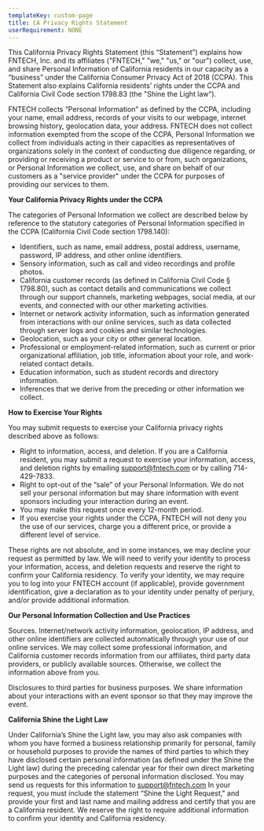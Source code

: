 ```yaml
---
templateKey: custom-page
title: CA Privacy Rights Statement
userRequirement: NONE
---
```

This California Privacy Rights Statement (this “Statement”) explains how FNTECH, Inc. and its affiliates ("FNTECH," "we," "us," or "our") collect, use, and share Personal Information of California residents in our capacity as a “business” under the California Consumer Privacy Act of 2018 (CCPA). This Statement also explains California residents’ rights under the CCPA and California Civil Code section 1798.83 (the "Shine the Light law”). 

FNTECH collects “Personal Information” as defined by the CCPA, including your name, email address, records of your visits to our webpage, internet browsing history, geolocation data, your address. FNTECH does not collect information exempted from the scope of the CCPA, Personal Information we collect from individuals acting in their capacities as representatives of organizations solely in the context of conducting due diligence regarding, or providing or receiving a product or service to or from, such organizations, or Personal Information we collect, use, and share on behalf of our customers as a "service provider" under the CCPA for purposes of providing our services to them.

**Your California Privacy Rights under the CCPA**

The categories of Personal Information we collect are described below by reference to the statutory categories of Personal Information specified in the CCPA (California Civil Code section 1798.140):

* Identifiers, such as name, email address, postal address, username, password, IP address, and other online identifiers.
* Sensory information, such as call and video recordings and profile photos.
* California customer records (as defined in California Civil Code § 1798.80), such as contact details and communications we collect through our support channels, marketing webpages, social media, at our events, and connected with our other marketing activities.
* Internet or network activity information, such as information generated from interactions with our online services, such as data collected through server logs and cookies and similar technologies.
* Geolocation, such as your city or other general location.
* Professional or employment-related information, such as current or prior organizational affiliation, job title, information about your role, and work-related contact details.
* Education information, such as student records and directory information.
* Inferences that we derive from the preceding or other information we collect.

**How to Exercise Your Rights**

You may submit requests to exercise your California privacy rights described above as follows:

* Right to information, access, and deletion. If you are a California resident, you may submit a request to exercise your information, access, and deletion rights by emailing [support@fntech.com](mailto:support@fntech.com) or by calling 714-429-7833.
* Right to opt-out of the “sale” of your Personal Information. We do not sell your personal information but may share information with event sponsors including your interaction during an event.
* You may make this request once every 12-month period.
* If you exercise your rights under the CCPA, FNTECH will not deny you the use of our services, charge you a different price, or provide a different level of service.

These rights are not absolute, and in some instances, we may decline your request as permitted by law. We will need to verify your identity to process your information, access, and deletion requests and reserve the right to confirm your California residency. To verify your identity, we may require you to log into your FNTECH account (if applicable), provide government identification, give a declaration as to your identity under penalty of perjury, and/or provide additional information.

**Our Personal Information Collection and Use Practices**

Sources. Internet/network activity information, geolocation, IP address, and other online identifiers are collected automatically through your use of our online services. We may collect some professional information, and California customer records information from our affiliates, third party data providers, or publicly available sources. Otherwise, we collect the information above from you.

Disclosures to third parties for business purposes. We share information about your interactions with an event sponsor so that they may improve the event.

**California Shine the Light Law**

Under California’s Shine the Light law, you may also ask companies with whom you have formed a business relationship primarily for personal, family or household purposes to provide the names of third parties to which they have disclosed certain personal information (as defined under the Shine the Light law) during the preceding calendar year for their own direct marketing purposes and the categories of personal information disclosed. You may send us requests for this information to support@fntech.com In your request, you must include the statement “Shine the Light Request," and provide your first and last name and mailing address and certify that you are a California resident. We reserve the right to require additional information to confirm your identity and California residency.